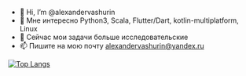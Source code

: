 - 👋 Hi, I’m @alexandervashurin
- 👀 Мне интересно Python3, Scala, Flutter/Dart,  kotlin-multiplatform, Linux
- 🌱 Сейчас мои задачи больше исследовательские
- 📫 Пишите на мою почту alexandervashurin@yandex.ru

[![Top Langs](https://github-readme-stats.vercel.app/api/top-langs/?username=alexandervashurin)](https://github.com/anuraghazra/github-readme-stats)

<!---
alexandervashurin/alexandervashurin is a ✨ special ✨ repository because its `README.md` (this file) appears on your GitHub profile.
You can click the Preview link to take a look at your changes.
--->
